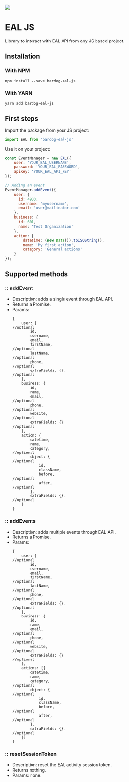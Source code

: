  ![](https://img.shields.io/npm/v/bardog-eal-js.svg)

# EAL JS
Library to interact with EAL API from any JS based project.

## Installation

### With NPM
`npm install --save bardog-eal-js`

### With YARN
`yarn add bardog-eal-js`

## First steps

Import the package from your JS project:

```javascript
import EAL from 'bardog-eal-js'
```

Use it on your project:

```javascript
const EventManager = new EAL({
    user: 'YOUR_EAL_USERNAME',
    password: 'YOUR_EAL_PASSWORD',
    apiKey: 'YOUR_EAL_API_KEY'
});

// Adding an event
EventManager.addEvent({
    user: {
      id: 4903,
      username: 'myusername',
      email: 'user@mailinator.com'
    },
    business: {
      id: 601,
      name: 'Test Organization'
    },
    action: {
        datetime: (new Date()).toISOString(),
        name: 'My first action',
        category: 'General actions'
    }
});
```

## Supported methods

### :: addEvent
 - Description: adds a single event through EAL API.
 - Returns a Promise.
 - Params:
    ```
    {
        user: {                                                         //optional
            id,
            username,                                                   
            email,
            firstName,                                                  //optional
            lastName,                                                   //optional
            phone,                                                      //optional
            extraFields: {},                                            //optional
        },
        business: {
            id,
            name,
            email,                                                      //optional
            phone,                                                      //optional
            website,                                                    //optional
            extraFields: {}                                             //optional
        },
        action: {
            datetime,
            name,
            category,                                                   //optional
            object: {                                                   //optional
                id,
                className,
                before,                                                 //optional
                after,                                                  //optional
            },
            extraFields: {},                                            //optional
        }
    }
    ```
### :: addEvents
 - Description: adds multiple events through EAL API.
 - Returns a Promise.
 - Params:
    ```
    {
        user: {                                                         //optional
            id,
            username,                                                   
            email,
            firstName,                                                  //optional
            lastName,                                                   //optional
            phone,                                                      //optional
            extraFields: {},                                            //optional
        },
        business: {
            id,
            name,
            email,                                                      //optional
            phone,                                                      //optional
            website,                                                    //optional
            extraFields: {}                                             //optional
        },
        actions: [{
            datetime,
            name,
            category,                                                   //optional
            object: {                                                   //optional
                id,
                className,
                before,                                                 //optional
                after,                                                  //optional
            },
            extraFields: {},                                            //optional
        }]
    }
    ```
### :: resetSessionToken
 - Description: reset the EAL activity session token.
 - Returns nothing.
 - Params: none.
